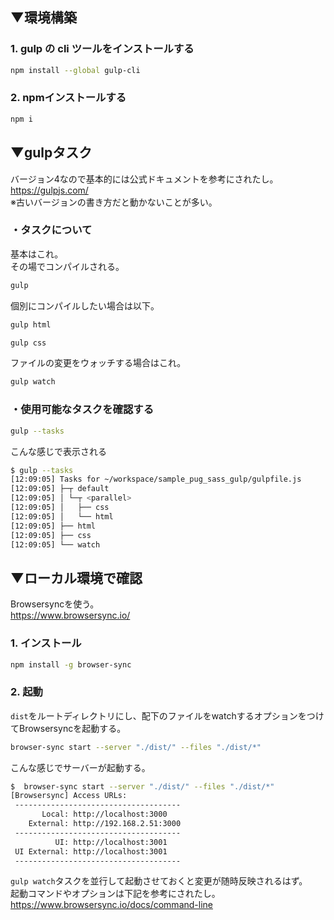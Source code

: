 ## ▼環境構築

### 1. gulp の cli ツールをインストールする

```bash
npm install --global gulp-cli
```

### 2. npmインストールする

```bash
npm i
```

## ▼gulpタスク

バージョン4なので基本的には公式ドキュメントを参考にされたし。  
https://gulpjs.com/  
※古いバージョンの書き方だと動かないことが多い。

### ・タスクについて

基本はこれ。  
その場でコンパイルされる。

```bash
gulp
```

個別にコンパイルしたい場合は以下。

```bash
gulp html
```

```bash
gulp css
```

ファイルの変更をウォッチする場合はこれ。

```bash
gulp watch
```

### ・使用可能なタスクを確認する

```bash
gulp --tasks
```

こんな感じで表示される

```bash
$ gulp --tasks
[12:09:05] Tasks for ~/workspace/sample_pug_sass_gulp/gulpfile.js
[12:09:05] ├─┬ default
[12:09:05] │ └─┬ <parallel>
[12:09:05] │   ├── css
[12:09:05] │   └── html
[12:09:05] ├── html
[12:09:05] ├── css
[12:09:05] └── watch
```

## ▼ローカル環境で確認

Browsersyncを使う。  
https://www.browsersync.io/

### 1. インストール

```bash
npm install -g browser-sync
```

### 2. 起動

`dist`をルートディレクトリにし、配下のファイルをwatchするオプションをつけてBrowsersyncを起動する。

```bash
browser-sync start --server "./dist/" --files "./dist/*"
```

こんな感じでサーバーが起動する。

```bash
$  browser-sync start --server "./dist/" --files "./dist/*"
[Browsersync] Access URLs:
 -------------------------------------
       Local: http://localhost:3000
    External: http://192.168.2.51:3000
 -------------------------------------
          UI: http://localhost:3001
 UI External: http://localhost:3001
 -------------------------------------
```

`gulp watch`タスクを並行して起動させておくと変更が随時反映されるはず。  
起動コマンドやオプションは下記を参考にされたし。  
https://www.browsersync.io/docs/command-line
